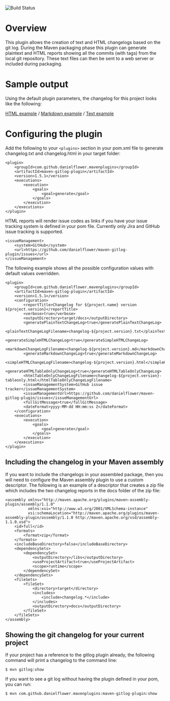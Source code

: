 ![Build Status](https://travis-ci.org/danielflower/maven-gitlog-plugin.png?branch=master)

Overview
========

This plugin allows the creation of text and HTML changelogs based on the git log. During the Maven packaging
phase this plugin can generate plaintext and HTML reports showing all the commits (with tags) from the local git
repository.  These text files can then be sent to a web server or included during packaging.

Sample output
=============

Using the default plugin parameters, the changelog for this project looks like the following:

[HTML example](http://danielflower.github.com/maven-gitlog-plugin/samples/changelog.html) /
[Markdown example](http://danielflower.github.com/maven-gitlog-plugin/samples/changelog.md) /
[Text example](http://danielflower.github.com/maven-gitlog-plugin/samples/changelog.txt)

Configuring the plugin
======================

Add the following to your `<plugins>` section in your pom.xml file to generate changelog.txt and changelog.html
in your target folder:

	<plugin>
		<groupId>com.github.danielflower.mavenplugins</groupId>
		<artifactId>maven-gitlog-plugin</artifactId>
		<version>1.5.1</version>
		<executions>
			<execution>
				<goals>
					<goal>generate</goal>
				</goals>
			</execution>
		</executions>
	</plugin>

HTML reports will render issue codes as links if you have your issue tracking system is defined in your pom file.
Currently only Jira and GitHub issue tracking is supported.

	<issueManagement>
		<system>GitHub</system>
		<url>https://github.com/danielflower/maven-gitlog-plugin/issues</url>
	</issueManagement>

The following example shows all the possible configuration values with default values overridden.

	<plugin>
		<groupId>com.github.danielflower.mavenplugins</groupId>
		<artifactId>maven-gitlog-plugin</artifactId>
		<version>1.5.1</version>
		<configuration>
			<reportTitle>Changelog for ${project.name} version ${project.version}</reportTitle>
			<verbose>true</verbose>
			<outputDirectory>target/docs</outputDirectory>
			<generatePlainTextChangeLog>true</generatePlainTextChangeLog>
			<plainTextChangeLogFilename>changelog-${project.version}.txt</plainTextChangeLogFilename>
			<generateSimpleHTMLChangeLog>true</generateSimpleHTMLChangeLog>
			<markdownChangeLogFilename>changelog-${project.version}.md</markdownChangeLogFilename>
			<generateMarkdownChangeLog>true</generateMarkdownChangeLog>
			<simpleHTMLChangeLogFilename>changelog-${project.version}.html</simpleHTMLChangeLogFilename>
			<generateHTMLTableOnlyChangeLog>true</generateHTMLTableOnlyChangeLog>
			<htmlTableOnlyChangeLogFilename>changelog-${project.version}-tableonly.html</htmlTableOnlyChangeLogFilename>
			<issueManagementSystem>GitHub issue tracker</issueManagementSystem>
			<issueManagementUrl>https://github.com/danielflower/maven-gitlog-plugin/issues</issueManagementUrl>
			<fullGitMessage>true</fullGitMessage>
			<dateFormat>yyyy-MM-dd HH:mm:ss Z</dateFormat>
		</configuration>
		<executions>
			<execution>
				<goals>
					<goal>generate</goal>
				</goals>
			</execution>
		</executions>
	</plugin>

Including the changelog in your Maven assembly
----------------------------------------------

If you want to include the changelogs in your assembled package, then you will need to configure the Maven
assembly plugin to use a custom descriptor.  The following is an example of a descriptor that creates a zip
file which includes the two changelog reports in the docs folder of the zip file:

	<assembly xmlns="http://maven.apache.org/plugins/maven-assembly-plugin/assembly/1.1.0"
			  xmlns:xsi="http://www.w3.org/2001/XMLSchema-instance"
			  xsi:schemaLocation="http://maven.apache.org/plugins/maven-assembly-plugin/assembly/1.1.0 http://maven.apache.org/xsd/assembly-1.1.0.xsd">
		<id>full</id>
		<formats>
			<format>zip</format>
		</formats>
		<includeBaseDirectory>false</includeBaseDirectory>
		<dependencySets>
			<dependencySet>
				<outputDirectory>/libs</outputDirectory>
				<useProjectArtifact>true</useProjectArtifact>
				<scope>runtime</scope>
			</dependencySet>
		</dependencySets>
		<fileSets>
			<fileSet>
				<directory>target</directory>
				<includes>
					<include>changelog.*</include>
				</includes>
				<outputDirectory>docs</outputDirectory>
			</fileSet>
		</fileSets>
	</assembly>

Showing the git changelog for your current project
--------------------------------------------

If your project has a reference to the gitlog plugin already, the following command will print
a changelog to the command line:

	$ mvn gitlog:show

If you want to see a git log without having the plugin defined in your pom, you can run:

	$ mvn com.github.danielflower.mavenplugins:maven-gitlog-plugin:show
